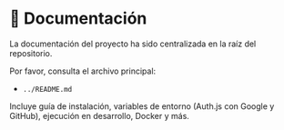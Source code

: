 # 📄 Documentación

La documentación del proyecto ha sido centralizada en la raíz del repositorio.

Por favor, consulta el archivo principal:

- `../README.md`

Incluye guía de instalación, variables de entorno (Auth.js con Google y GitHub), ejecución en desarrollo, Docker y más.
